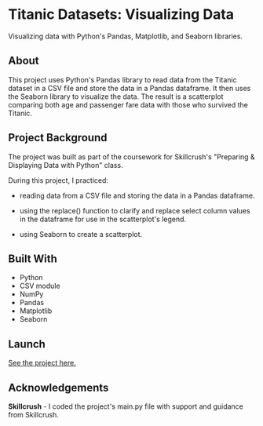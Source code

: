 # Titanic Datasets: Visualizing Data
Visualizing data with Python's Pandas, Matplotlib, and Seaborn libraries.

## About
This project uses Python's Pandas library to read data from the Titanic dataset in a CSV file and store the data in a Pandas dataframe. It then uses the Seaborn library to visualize the data. The result is a scatterplot comparing both age and passenger fare data with those who survived the Titanic.     

## Project Background
The project was built as part of the coursework for Skillcrush's "Preparing & Displaying Data with Python" class.

During this project, I practiced: 

- reading data from a CSV file and storing the data in a Pandas dataframe.

- using the replace() function to clarify and replace select column values in the dataframe for use in the scatterplot's legend.

- using Seaborn to create a scatterplot.

## Built With 
- Python
- CSV module
- NumPy
- Pandas
- Matplotlib
- Seaborn

## Launch
[See the project here.](https://replit.com/@lonemortensen/skillcrush-py-cl03-ls07-titanic-scatterplot-seaborn-final)

## Acknowledgements

**Skillcrush** - I coded the project's main.py file with support and guidance from Skillcrush. 